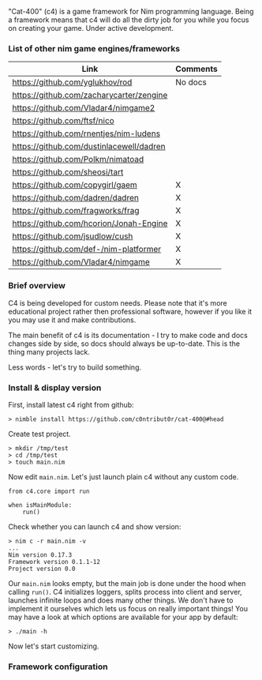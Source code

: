 "Cat-400" (c4) is a game framework for Nim programming language. Being a framework means that c4 will do all the dirty job for you while you focus on creating your game. Under active development.

### List of other nim game engines/frameworks

Link | Comments
---- | -------
https://github.com/yglukhov/rod | No docs
https://github.com/zacharycarter/zengine | 
https://github.com/Vladar4/nimgame2 | 
https://github.com/ftsf/nico | 
https://github.com/rnentjes/nim-ludens |
https://github.com/dustinlacewell/dadren |
https://github.com/Polkm/nimatoad |
https://github.com/sheosi/tart |
https://github.com/copygirl/gaem | X
https://github.com/dadren/dadren | X
https://github.com/fragworks/frag | X
https://github.com/hcorion/Jonah-Engine | X
https://github.com/jsudlow/cush | X
https://github.com/def-/nim-platformer | X
https://github.com/Vladar4/nimgame | X

### Brief overview
C4 is being developed for custom needs. Please note that it's more educational project rather then professional software, however if you like it you may use it and make contributions.

The main benefit of c4 is its documentation - I try to make code and docs changes side by side, so docs should always be up-to-date. This is the thing many projects lack.

Less words - let's try to build something.

### Install & display version
First, install latest c4 right from github:

    > nimble install https://github.com/c0ntribut0r/cat-400@#head

Create test project. 

    > mkdir /tmp/test
    > cd /tmp/test
    > touch main.nim
    
Now edit `main.nim`. Let's just launch plain c4 without any custom code.

    from c4.core import run

    when isMainModule:
        run()

Check whether you can launch c4 and show version:

    > nim c -r main.nim -v
    ...
    Nim version 0.17.3
    Framework version 0.1.1-12
    Project version 0.0

Our `main.nim` looks empty, but the main job is done under the hood when calling `run()`. C4 initializes loggers, splits process into client and server, launches infinite loops and does many other things. We don't have to implement it ourselves which lets us focus on really important things! You may have a look at which options are available for your app by default:

    > ./main -h

Now let's start customizing.

### Framework configuration
